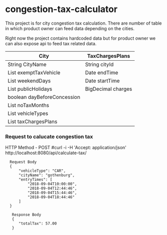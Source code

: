 # congestion-tax-calculator

This project is for city congestion tax calculation.
There are number of table in which product owner can feed data depending on the cities.

Right now the project contains hardcoded data but for product owner we can also expose api to feed tax related data.

| City                         | TaxChargesPlans    |
| ------------------------------| -------------       |
| String CityName               | String cityId       |
| List exemptTaxVehicle         | Date endTime        |
| List weekendDays              | Date startTime      |
| List publicHolidays           | BigDecimal charges  |
| boolean dayBeforeConcession   |       
| List noTaxMonths              |         
| List vehicleTypes             |         
| List taxChargesPlans          |    

### Request to calucate congestion tax
HTTP Method - POST
  #curl -i -H 'Accept: application/json' http://localhost:8080/api/calculate-tax/
  
      Request Body
      {
          "vehicleType": "CAR",
          "cityName": "gothenburg",
          "entryTimes": [
              "2018-09-04T10:00:00",
              "2018-09-04T12:44:46",
              "2018-09-04T15:44:46",
              "2018-09-04T18:44:46"
          ]
      }

       Response Body
       {
          "totalTax": 57.00
       }
      

